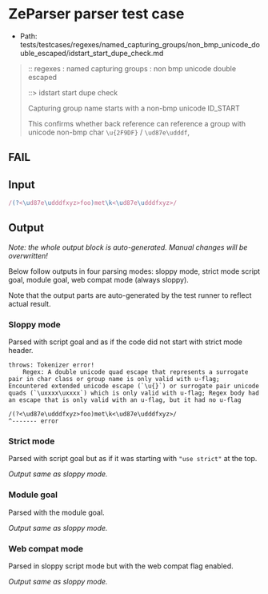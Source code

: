 # ZeParser parser test case

- Path: tests/testcases/regexes/named_capturing_groups/non_bmp_unicode_double_escaped/idstart_start_dupe_check.md

> :: regexes : named capturing groups : non bmp unicode double escaped
>
> ::> idstart start dupe check
>
> Capturing group name starts with a non-bmp unicode ID_START
>
> This confirms whether back reference can reference a group with unicode non-bmp char `\u{2F9DF}` / `\ud87e\udddf`,

## FAIL

## Input

`````js
/(?<\ud87e\udddfxyz>foo)met\k<\ud87e\udddfxyz>/
`````

## Output

_Note: the whole output block is auto-generated. Manual changes will be overwritten!_

Below follow outputs in four parsing modes: sloppy mode, strict mode script goal, module goal, web compat mode (always sloppy).

Note that the output parts are auto-generated by the test runner to reflect actual result.

### Sloppy mode

Parsed with script goal and as if the code did not start with strict mode header.

`````
throws: Tokenizer error!
    Regex: A double unicode quad escape that represents a surrogate pair in char class or group name is only valid with u-flag; Encountered extended unicode escape (`\u{}`) or surrogate pair unicode quads (`\uxxxx\uxxxx`) which is only valid with u-flag; Regex body had an escape that is only valid with an u-flag, but it had no u-flag

/(?<\ud87e\udddfxyz>foo)met\k<\ud87e\udddfxyz>/
^------- error
`````

### Strict mode

Parsed with script goal but as if it was starting with `"use strict"` at the top.

_Output same as sloppy mode._

### Module goal

Parsed with the module goal.

_Output same as sloppy mode._

### Web compat mode

Parsed in sloppy script mode but with the web compat flag enabled.

_Output same as sloppy mode._
